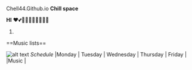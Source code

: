 Chell44.Github.io
**Chill space** 

**HI**
❤💕💖💖💖💖💖💖💖💖


1.  
  ==Music lists==


![alt text](https://wallpaperaccess.com/full/101870.jpg)
*Schedule*
|Monday | Tuesday | Wednesday | Thursday | Friday |
|Music |
